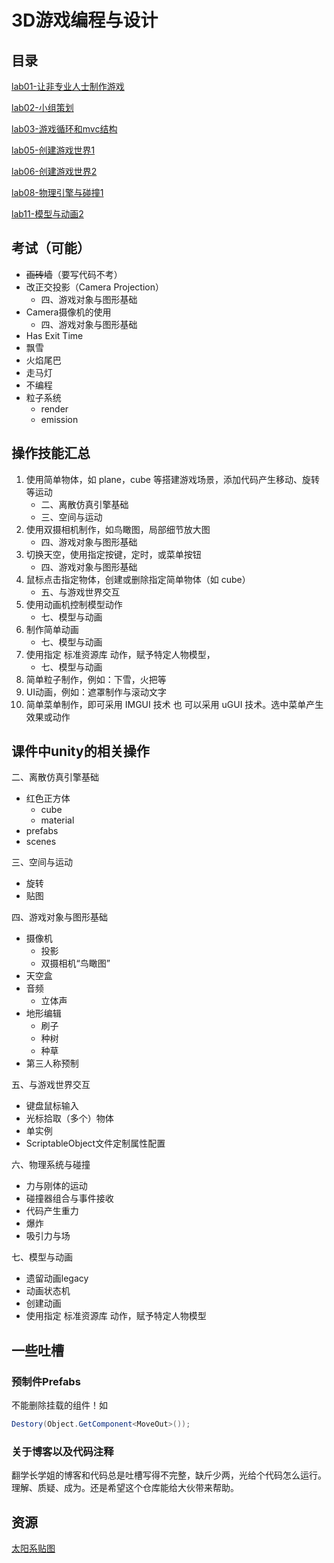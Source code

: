 # 3D游戏编程与设计

## 目录

[lab01-让非专业人士制作游戏](w01-introduction)

[lab02-小组策划](w02-nature-of-game)

[lab03-游戏循环和mvc结构](w03-discrete-simulation-basic)

[lab05-创建游戏世界1](w05-building-game-world/PriestsAndDevils)

[lab06-创建游戏世界2](w06-building-game-world/PriestsAndDevils-ActionSeparate)

[lab08-物理引擎与碰撞1](w08-physics-and-collisions/HitUFO)

[lab11-模型与动画2](w11-models-and-animations)

## 考试（可能）

- ~~画砖墙~~（要写代码不考）
- 改正交投影（Camera Projection）
  - 四、游戏对象与图形基础
- Camera摄像机的使用
  - 四、游戏对象与图形基础
- Has Exit Time
- 飘雪
- 火焰尾巴
- 走马灯
- 不编程
- 粒子系统
  - render
  - emission

## 操作技能汇总

1. 使用简单物体，如 plane，cube 等搭建游戏场景，添加代码产生移动、旋转等运动
   - 二、离散仿真引擎基础
   - 三、空间与运动
2. 使用双摄相机制作，如鸟瞰图，局部细节放大图
   - 四、游戏对象与图形基础
3. 切换天空，使用指定按键，定时，或菜单按钮
   - 四、游戏对象与图形基础
4. 鼠标点击指定物体，创建或删除指定简单物体（如 cube）
   - 五、与游戏世界交互
5. 使用动画机控制模型动作
   - 七、模型与动画
6. 制作简单动画
   - 七、模型与动画
7. 使用指定 标准资源库 动作，赋予特定人物模型，
   - 七、模型与动画
8. 简单粒子制作，例如：下雪，火把等
9. UI动画，例如：遮罩制作与滚动文字
10. 简单菜单制作，即可采用 IMGUI 技术 也 可以采用 uGUI 技术。选中菜单产生效果或动作

## 课件中unity的相关操作

二、离散仿真引擎基础

- 红色正方体
  - cube
  - material
- prefabs
- scenes

三、空间与运动

- 旋转
- 贴图

四、游戏对象与图形基础

- 摄像机
  - 投影
  - 双摄相机“鸟瞰图”
- 天空盒
- 音频
  - 立体声
- 地形编辑
  - 刷子
  - 种树
  - 种草
- 第三人称预制

五、与游戏世界交互

- 键盘鼠标输入
- 光标拾取（多个）物体
- 单实例
- ScriptableObject文件定制属性配置

六、物理系统与碰撞

- 力与刚体的运动
- 碰撞器组合与事件接收
- 代码产生重力
- 爆炸
- 吸引力与场

七、模型与动画

- 遗留动画legacy
- 动画状态机
- 创建动画
- 使用指定 标准资源库 动作，赋予特定人物模型


## 一些吐槽

### 预制件Prefabs

不能删除挂载的组件！如

```csharp
Destory(Object.GetComponent<MoveOut>());
```

### 关于博客以及代码注释

翻学长学姐的博客和代码总是吐槽写得不完整，缺斤少两，光给个代码怎么运行。理解、质疑、成为。还是希望这个仓库能给大伙带来帮助。

## 资源

[太阳系贴图](https://www.solarsystemscope.com/textures/)
